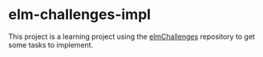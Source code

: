 # elm-challenges-impl

This project is a learning project using the [elmChallenges](https://github.com/pdamoc/elmChallenges) repository to get some tasks to implement.
